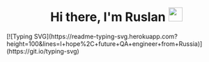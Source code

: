 <h1 align="center">Hi there, I'm Ruslan</a> 
<img src="https://github.com/blackcater/blackcater/raw/main/images/Hi.gif" height="32"/></h1>
[![Typing SVG](https://readme-typing-svg.herokuapp.com?height=100&lines=I+hope%2C+future+QA+engineer+from+Russia)](https://git.io/typing-svg)
